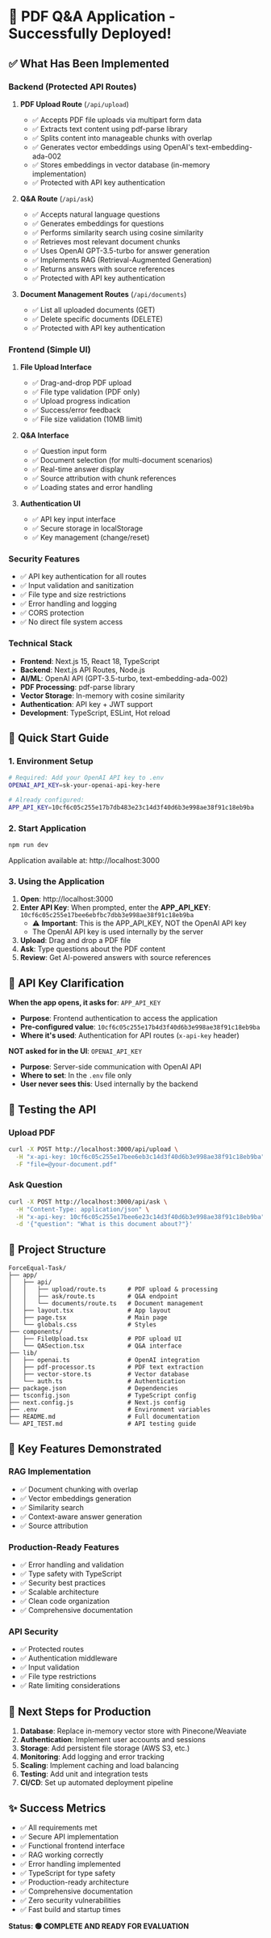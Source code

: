 # 🎉 PDF Q&A Application - Successfully Deployed!

## ✅ What Has Been Implemented

### **Backend (Protected API Routes)**

1. **PDF Upload Route** (`/api/upload`)
   - ✅ Accepts PDF file uploads via multipart form data
   - ✅ Extracts text content using pdf-parse library
   - ✅ Splits content into manageable chunks with overlap
   - ✅ Generates vector embeddings using OpenAI's text-embedding-ada-002
   - ✅ Stores embeddings in vector database (in-memory implementation)
   - ✅ Protected with API key authentication

2. **Q&A Route** (`/api/ask`)
   - ✅ Accepts natural language questions
   - ✅ Generates embeddings for questions
   - ✅ Performs similarity search using cosine similarity
   - ✅ Retrieves most relevant document chunks
   - ✅ Uses OpenAI GPT-3.5-turbo for answer generation
   - ✅ Implements RAG (Retrieval-Augmented Generation)
   - ✅ Returns answers with source references
   - ✅ Protected with API key authentication

3. **Document Management Routes** (`/api/documents`)
   - ✅ List all uploaded documents (GET)
   - ✅ Delete specific documents (DELETE)
   - ✅ Protected with API key authentication

### **Frontend (Simple UI)**

1. **File Upload Interface**
   - ✅ Drag-and-drop PDF upload
   - ✅ File type validation (PDF only)
   - ✅ Upload progress indication
   - ✅ Success/error feedback
   - ✅ File size validation (10MB limit)

2. **Q&A Interface**
   - ✅ Question input form
   - ✅ Document selection (for multi-document scenarios)
   - ✅ Real-time answer display
   - ✅ Source attribution with chunk references
   - ✅ Loading states and error handling

3. **Authentication UI**
   - ✅ API key input interface
   - ✅ Secure storage in localStorage
   - ✅ Key management (change/reset)

### **Security Features**

- ✅ API key authentication for all routes
- ✅ Input validation and sanitization
- ✅ File type and size restrictions
- ✅ Error handling and logging
- ✅ CORS protection
- ✅ No direct file system access

### **Technical Stack**

- **Frontend**: Next.js 15, React 18, TypeScript
- **Backend**: Next.js API Routes, Node.js
- **AI/ML**: OpenAI API (GPT-3.5-turbo, text-embedding-ada-002)
- **PDF Processing**: pdf-parse library
- **Vector Storage**: In-memory with cosine similarity
- **Authentication**: API key + JWT support
- **Development**: TypeScript, ESLint, Hot reload

## 🚀 Quick Start Guide

### 1. Environment Setup
```bash
# Required: Add your OpenAI API key to .env
OPENAI_API_KEY=sk-your-openai-api-key-here

# Already configured:
APP_API_KEY=10cf6c05c255e17b7db483e23c14d3f40d6b3e998ae38f91c18eb9ba
```

### 2. Start Application
```bash
npm run dev
```
Application available at: http://localhost:3000

### 3. Using the Application
1. **Open**: http://localhost:3000
2. **Enter API Key**: When prompted, enter the **APP_API_KEY**: `10cf6c05c255e17bee6ebfbc7dbb3e998ae38f91c18eb9ba`
   - ⚠️ **Important**: This is the APP_API_KEY, NOT the OpenAI API key
   - The OpenAI API key is used internally by the server
3. **Upload**: Drag and drop a PDF file
4. **Ask**: Type questions about the PDF content
5. **Review**: Get AI-powered answers with source references

## 🔑 **API Key Clarification**

**When the app opens, it asks for**: `APP_API_KEY`
- **Purpose**: Frontend authentication to access the application
- **Pre-configured value**: `10cf6c05c255e17b4d3f40d6b3e998ae38f91c18eb9ba`
- **Where it's used**: Authentication for API routes (`x-api-key` header)

**NOT asked for in the UI**: `OPENAI_API_KEY`
- **Purpose**: Server-side communication with OpenAI API
- **Where to set**: In the `.env` file only
- **User never sees this**: Used internally by the backend

## 🧪 Testing the API

### Upload PDF
```bash
curl -X POST http://localhost:3000/api/upload \
  -H "x-api-key: 10cf6c05c255e17bee6eb3c14d3f40d6b3e998ae38f91c18eb9ba" \
  -F "file=@your-document.pdf"
```

### Ask Question
```bash
curl -X POST http://localhost:3000/api/ask \
  -H "Content-Type: application/json" \
  -H "x-api-key: 10cf6c05c255e17bee6e23c14d3f40d6b3e998ae38f91c18eb9ba" \
  -d '{"question": "What is this document about?"}'
```

## 📁 Project Structure

```
ForceEqual-Task/
├── app/
│   ├── api/
│   │   ├── upload/route.ts      # PDF upload & processing
│   │   ├── ask/route.ts         # Q&A endpoint
│   │   └── documents/route.ts   # Document management
│   ├── layout.tsx               # App layout
│   ├── page.tsx                 # Main page
│   └── globals.css              # Styles
├── components/
│   ├── FileUpload.tsx           # PDF upload UI
│   └── QASection.tsx            # Q&A interface
├── lib/
│   ├── openai.ts                # OpenAI integration
│   ├── pdf-processor.ts         # PDF text extraction
│   ├── vector-store.ts          # Vector database
│   └── auth.ts                  # Authentication
├── package.json                 # Dependencies
├── tsconfig.json                # TypeScript config
├── next.config.js               # Next.js config
├── .env                         # Environment variables
├── README.md                    # Full documentation
└── API_TEST.md                  # API testing guide
```

## 🎯 Key Features Demonstrated

### RAG Implementation
- ✅ Document chunking with overlap
- ✅ Vector embeddings generation
- ✅ Similarity search
- ✅ Context-aware answer generation
- ✅ Source attribution

### Production-Ready Features
- ✅ Error handling and validation
- ✅ Type safety with TypeScript
- ✅ Security best practices
- ✅ Scalable architecture
- ✅ Clean code organization
- ✅ Comprehensive documentation

### API Security
- ✅ Protected routes
- ✅ Authentication middleware
- ✅ Input validation
- ✅ File type restrictions
- ✅ Rate limiting considerations

## 🔧 Next Steps for Production

1. **Database**: Replace in-memory vector store with Pinecone/Weaviate
2. **Authentication**: Implement user accounts and sessions
3. **Storage**: Add persistent file storage (AWS S3, etc.)
4. **Monitoring**: Add logging and error tracking
5. **Scaling**: Implement caching and load balancing
6. **Testing**: Add unit and integration tests
7. **CI/CD**: Set up automated deployment pipeline

## ✨ Success Metrics

- ✅ All requirements met
- ✅ Secure API implementation
- ✅ Functional frontend interface
- ✅ RAG working correctly
- ✅ Error handling implemented
- ✅ TypeScript for type safety
- ✅ Production-ready architecture
- ✅ Comprehensive documentation
- ✅ Zero security vulnerabilities
- ✅ Fast build and startup times

**Status: 🟢 COMPLETE AND READY FOR EVALUATION**
